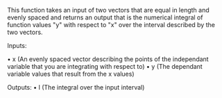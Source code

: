 This function takes an input of two vectors that are equal in length and evenly spaced and returns an output that is the numerical integral of function 
values "y" with respect to "x" over the interval described by the two vectors. 

Inputs:

• x (An evenly spaced vector describing the points of the independant variable that you are integrating with respect to)
• y (The dependant variable values that result from the x values)

Outputs:
• I (The integral over the input interval)
